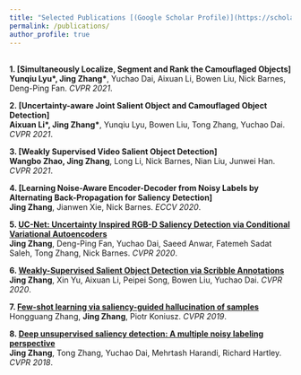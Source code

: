 ```yaml
---
title: "Selected Publications [(Google Scholar Profile)](https://scholar.google.com.au/citations?user=Qa1DMv8AAAAJ&hl=en)"
permalink: /publications/
author_profile: true
---
```

<br>
<b>1. [Simultaneously Localize, Segment and Rank the Camouflaged Objects]</b> <br> 
<b>Yunqiu Lyu*, Jing Zhang*</b>, Yuchao Dai, Aixuan Li, Bowen Liu, Nick Barnes, Deng-Ping Fan.
<i>CVPR 2021</i>.

<b>2. [Uncertainty-aware Joint Salient Object and Camouflaged Object Detection]</b> <br> 
<b>Aixuan Li*, Jing Zhang*</b>, Yunqiu Lyu, Bowen Liu, Tong Zhang, Yuchao Dai.
<i>CVPR 2021</i>.

<b>3. [Weakly Supervised Video Salient Object Detection]</b> <br> 
<b>Wangbo Zhao, Jing Zhang</b>, Long Li, Nick Barnes, Nian Liu, Junwei Han.
<i>CVPR 2021</i>.

<b>4. [Learning Noise-Aware Encoder-Decoder from Noisy Labels by Alternating Back-Propagation for Saliency Detection]</b> <br> 
<b>Jing Zhang</b>, Jianwen Xie, Nick Barnes.
<i>ECCV 2020</i>.

<b>5. [UC-Net: Uncertainty Inspired RGB-D Saliency Detection via Conditional Variational Autoencoders](https://openaccess.thecvf.com/content_CVPR_2020/papers/Zhang_UC-Net_Uncertainty_Inspired_RGB-D_Saliency_Detection_via_Conditional_Variational_Autoencoders_CVPR_2020_paper.pdf)</b> <br> 
<b>Jing Zhang</b>, Deng-Ping Fan, Yuchao Dai, Saeed Anwar, Fatemeh Sadat Saleh, Tong Zhang, Nick Barnes.
<i>CVPR 2020</i>.

<b>6. [Weakly-Supervised Salient Object Detection via Scribble Annotations](https://openaccess.thecvf.com/content_CVPR_2020/papers/Zhang_Weakly-Supervised_Salient_Object_Detection_via_Scribble_Annotations_CVPR_2020_paper.pdf)</b> <br> 
<b>Jing Zhang</b>, Xin Yu, Aixuan Li, Peipei Song, Bowen Liu, Yuchao Dai.
<i>CVPR 2020</i>.

<b>7. [Few-shot learning via saliency-guided hallucination of samples](https://openaccess.thecvf.com/content_CVPR_2019/papers/Zhang_Few-Shot_Learning_via_Saliency-Guided_Hallucination_of_Samples_CVPR_2019_paper.pdf)</b> <br> 
Hongguang Zhang, <b>Jing Zhang</b>, Piotr Koniusz.
<i>CVPR 2019</i>.

<b>8. [Deep unsupervised saliency detection: A multiple noisy labeling perspective](https://openaccess.thecvf.com/content_cvpr_2018/papers/Zhang_Deep_Unsupervised_Saliency_CVPR_2018_paper.pdf)</b> <br> 
<b>Jing Zhang</b>, Tong Zhang, Yuchao Dai, Mehrtash Harandi, Richard Hartley.
<i>CVPR 2018</i>.

